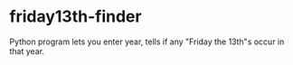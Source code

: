 # friday13th-finder
Python program lets you enter year, tells if any "Friday the 13th"s occur in that year.
